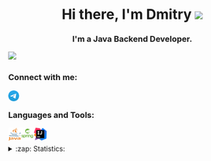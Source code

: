 <h1 align="center">Hi there, I'm Dmitry <img src="https://github.com/blackcater/blackcater/raw/main/images/Hi.gif" height="32"/></h1>

<h3 align="center"> I'm a Java Backend Developer.</h3>

![](https://komarev.com/ghpvc/?username=Praepost)

### Connect with me:

[<img align="left" alt="Telegram" width="22px" src="https://raw.githubusercontent.com/Praepost/Praepost/main/telegram.png" />][telegram]

<br />

### Languages and Tools:

<img align="left" alt="Java" height="26px" width="26px" src="https://raw.githubusercontent.com/Praepost/Praepost/main/java.png" />
<img align="left" alt="Spring" height="26px" width="26px" src="https://raw.githubusercontent.com/Praepost/Praepost/main/spring.jpg" />
<img align="left" alt="Intelj idea" height="26px" width="26px" src="https://raw.githubusercontent.com/Praepost/Praepost/main/IntelliJ_IDEA_Icon.svg.png" />


<br />
<br />


<details>
  <summary>:zap: Statistics:</summary>
   <img align="left" alt="codeSTACKr's GitHub Stats" src="https://github-readme-stats.vercel.app/api/top-langs/?username=Praepost&langs_count=8&layout=compact" />
    <br />
    <img align="left" alt="codeSTACKr's GitHub Stats" src="https://github-readme-stats.vercel.app/api?username=Praepost&show_icons=true" />
</details>

[telegram]: https://t.me/Praepost
